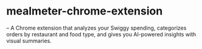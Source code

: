 # mealmeter-chrome-extension
– A Chrome extension that analyzes your Swiggy spending, categorizes orders by restaurant and food type, and gives you AI-powered insights with visual summaries.

